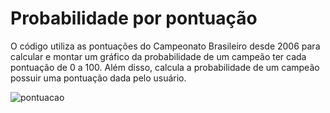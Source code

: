 # Probabilidade por pontuação

O código utiliza as pontuações do Campeonato Brasileiro desde 2006 para calcular e montar um gráfico da probabilidade de um campeão ter cada pontuação de 0 a 100. Além disso, calcula a probabilidade de um campeão possuir uma pontuação dada pelo usuário.

![pontuacao](https://github.com/fael0306/pontuacaoprobabilidade/assets/25599308/2a523b22-16ef-42d4-a64f-f1257a974a9e)
